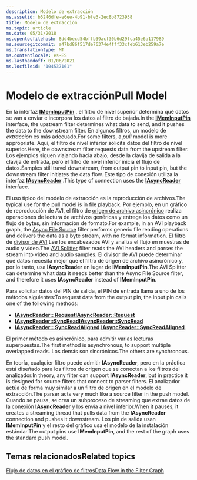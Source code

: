 ```yaml
---
description: Modelo de extracción
ms.assetid: b5246dfe-e6ee-4b91-bfe3-2ec8b8723938
title: Modelo de extracción
ms.topic: article
ms.date: 05/31/2018
ms.openlocfilehash: 8dd4becd54bffb39acf30b6d29fca45e6a117989
ms.sourcegitcommit: a47bd86f517de76374e4fff33cfeb613eb259a7e
ms.translationtype: MT
ms.contentlocale: es-ES
ms.lasthandoff: 01/06/2021
ms.locfileid: "104537161"
---
```

# <a name="pull-model"></a><span data-ttu-id="9c4a0-103">Modelo de extracción</span><span class="sxs-lookup"><span data-stu-id="9c4a0-103">Pull Model</span></span>

<span data-ttu-id="9c4a0-104">En la interfaz [**IMemInputPin**](/windows/desktop/api/Strmif/nn-strmif-imeminputpin) , el filtro de nivel superior determina qué datos se van a enviar e incorpora los datos al filtro de bajada.</span><span class="sxs-lookup"><span data-stu-id="9c4a0-104">In the [**IMemInputPin**](/windows/desktop/api/Strmif/nn-strmif-imeminputpin) interface, the upstream filter determines what data to send, and it pushes the data to the downstream filter.</span></span> <span data-ttu-id="9c4a0-105">En algunos filtros, un modelo de *extracción* es más adecuado.</span><span class="sxs-lookup"><span data-stu-id="9c4a0-105">For some filters, a *pull* model is more appropriate.</span></span> <span data-ttu-id="9c4a0-106">Aquí, el filtro de nivel inferior solicita datos del filtro de nivel superior.</span><span class="sxs-lookup"><span data-stu-id="9c4a0-106">Here, the downstream filter requests data from the upstream filter.</span></span> <span data-ttu-id="9c4a0-107">Los ejemplos siguen viajando hacia abajo, desde la clavija de salida a la clavija de entrada, pero el filtro de nivel inferior inicia el flujo de datos.</span><span class="sxs-lookup"><span data-stu-id="9c4a0-107">Samples still travel downstream, from output pin to input pin, but the downstream filter initiates the data flow.</span></span> <span data-ttu-id="9c4a0-108">Este tipo de conexión utiliza la interfaz [**IAsyncReader**](/windows/desktop/api/Strmif/nn-strmif-iasyncreader) .</span><span class="sxs-lookup"><span data-stu-id="9c4a0-108">This type of connection uses the [**IAsyncReader**](/windows/desktop/api/Strmif/nn-strmif-iasyncreader) interface.</span></span>

<span data-ttu-id="9c4a0-109">El uso típico del modelo de extracción es la reproducción de archivos.</span><span class="sxs-lookup"><span data-stu-id="9c4a0-109">The typical use for the pull model is in file playback.</span></span> <span data-ttu-id="9c4a0-110">Por ejemplo, en un gráfico de reproducción de AVI, el filtro de [origen de archivo asincrónico](file-source--async--filter.md) realiza operaciones de lectura de archivos genéricas y entrega los datos como un flujo de bytes, sin información de formato.</span><span class="sxs-lookup"><span data-stu-id="9c4a0-110">For example, in an AVI playback graph, the [Async File Source](file-source--async--filter.md) filter performs generic file reading operations and delivers the data as a byte stream, with no format information.</span></span> <span data-ttu-id="9c4a0-111">El filtro de [divisor de AVI](avi-splitter-filter.md) Lee los encabezados AVI y analiza el flujo en muestras de audio y vídeo.</span><span class="sxs-lookup"><span data-stu-id="9c4a0-111">The [AVI Splitter](avi-splitter-filter.md) filter reads the AVI headers and parses the stream into video and audio samples.</span></span> <span data-ttu-id="9c4a0-112">El divisor de AVI puede determinar qué datos necesita mejor que el filtro de origen de archivo asincrónico y, por lo tanto, usa **IAsyncReader** en lugar de **IMemInputPin**.</span><span class="sxs-lookup"><span data-stu-id="9c4a0-112">The AVI Splitter can determine what data it needs better than the Async File Source filter, and therefore it uses **IAsyncReader** instead of **IMemInputPin**.</span></span>

<span data-ttu-id="9c4a0-113">Para solicitar datos del PIN de salida, el PIN de entrada llama a uno de los métodos siguientes:</span><span class="sxs-lookup"><span data-stu-id="9c4a0-113">To request data from the output pin, the input pin calls one of the following methods:</span></span>

-   [<span data-ttu-id="9c4a0-114">**IAsyncReader:: Request**</span><span class="sxs-lookup"><span data-stu-id="9c4a0-114">**IAsyncReader::Request**</span></span>](/windows/desktop/api/Strmif/nf-strmif-iasyncreader-request)
-   [<span data-ttu-id="9c4a0-115">**IAsyncReader::SyncRead**</span><span class="sxs-lookup"><span data-stu-id="9c4a0-115">**IAsyncReader::SyncRead**</span></span>](/windows/desktop/api/Strmif/nf-strmif-iasyncreader-syncread)
-   <span data-ttu-id="9c4a0-116">[**IAsyncReader:: SyncReadAligned**](/windows/desktop/api/Strmif/nf-strmif-iasyncreader-syncreadaligned).</span><span class="sxs-lookup"><span data-stu-id="9c4a0-116">[**IAsyncReader::SyncReadAligned**](/windows/desktop/api/Strmif/nf-strmif-iasyncreader-syncreadaligned).</span></span>

<span data-ttu-id="9c4a0-117">El primer método es asincrónico, para admitir varias lecturas superpuestas.</span><span class="sxs-lookup"><span data-stu-id="9c4a0-117">The first method is asynchronous, to support multiple overlapped reads.</span></span> <span data-ttu-id="9c4a0-118">Los demás son sincrónicos.</span><span class="sxs-lookup"><span data-stu-id="9c4a0-118">The others are synchronous.</span></span>

<span data-ttu-id="9c4a0-119">En teoría, cualquier filtro puede admitir **IAsyncReader**, pero en la práctica está diseñado para los filtros de origen que se conectan a los filtros del analizador.</span><span class="sxs-lookup"><span data-stu-id="9c4a0-119">In theory, any filter can support **IAsyncReader**, but in practice it is designed for source filters that connect to parser filters.</span></span> <span data-ttu-id="9c4a0-120">El analizador actúa de forma muy similar a un filtro de origen en el modelo de extracción.</span><span class="sxs-lookup"><span data-stu-id="9c4a0-120">The parser acts very much like a source filter in the push model.</span></span> <span data-ttu-id="9c4a0-121">Cuando se pausa, se crea un subproceso de streaming que extrae datos de la conexión **IAsyncReader** y los envía a nivel inferior.</span><span class="sxs-lookup"><span data-stu-id="9c4a0-121">When it pauses, it creates a streaming thread that pulls data from the **IAsyncReader** connection and pushes it downstream.</span></span> <span data-ttu-id="9c4a0-122">Los pin de salida usan **IMemInputPin** y el resto del gráfico usa el modelo de la instalación estándar.</span><span class="sxs-lookup"><span data-stu-id="9c4a0-122">The output pins use **IMemInputPin**, and the rest of the graph uses the standard push model.</span></span>

## <a name="related-topics"></a><span data-ttu-id="9c4a0-123">Temas relacionados</span><span class="sxs-lookup"><span data-stu-id="9c4a0-123">Related topics</span></span>

<dl> <dt>

[<span data-ttu-id="9c4a0-124">Flujo de datos en el gráfico de filtros</span><span class="sxs-lookup"><span data-stu-id="9c4a0-124">Data Flow in the Filter Graph</span></span>](data-flow-in-the-filter-graph.md)
</dt> </dl>

 

 



